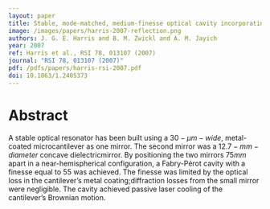 ```yaml
---
layout: paper
title: Stable, mode-matched, medium-finesse optical cavity incorporating a microcantilever mirror\*:\* Optical characterization and laser cooling
image: /images/papers/harris-2007-reflection.png
authors: J. G. E. Harris and B. M. Zwickl and A. M. Jayich
year: 2007
ref: Harris et al., RSI 78, 013107 (2007)
journal: "RSI 78, 013107 (2007)"
pdf: /pdfs/papers/harris-rsi-2007.pdf
doi: 10.1063/1.2405373
---
```


# Abstract

A stable optical resonator has been built using a $30-μm-wide$, metal-coated microcantilever as one mirror. The second mirror was a $12.7-mm-diameter$ concave dielectricmirror. By positioning the two mirrors $75mm$ apart in a near-hemispherical configuration, a Fabry-Pérot cavity with a finesse equal to 55 was achieved. The finesse was limited by the optical loss in the cantilever’s metal coating;diffraction losses from the small mirror were negligible. The cavity achieved passive laser cooling of the cantilever’s Brownian motion.
